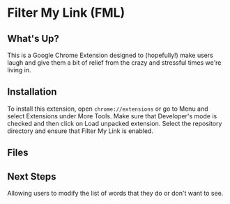 # Filter My Link (FML)

## What's Up?
This is a Google Chrome Extension designed to (hopefully!) make users laugh and give them a bit of relief from the crazy and stressful times we're living in. 

## Installation
To install this extension, open ``chrome://extensions`` or go to Menu and select Extensions under More Tools. Make sure that Developer's mode is checked and then click on Load unpacked extension. Select the repository directory and ensure that Filter My Link is enabled. 

## Files

## Next Steps
Allowing users to modify the list of words that they do or don't want to see.